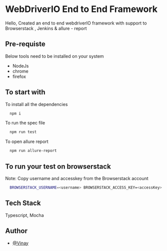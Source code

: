 
# WebDriverIO End to End Framework

Hello, Created an end to end webdriverIO framework with support to Browserstack , Jenkins & allure - report


## Pre-requiste

Below tools need to be installed on your system

- NodeJs
- chrome
- firefox


## To start with

To install all the dependencies

```bash
  npm i
```
    
 To run the spec file

```bash
  npm run test
```

To open allure report

```bash
  npm run allure-report
```

## To run your test on browserstack

Note: Copy username and accesskey from the Browserstack account

```bash
  BROWSERSTACK_USERNAME=<username> BROWSERSTACK_ACCESS_KEY=<accessKey> npm run test
```

## Tech Stack

Typescript, Mocha


## Author

- [@Vinay](https://github.com/Vinay08sharma)

